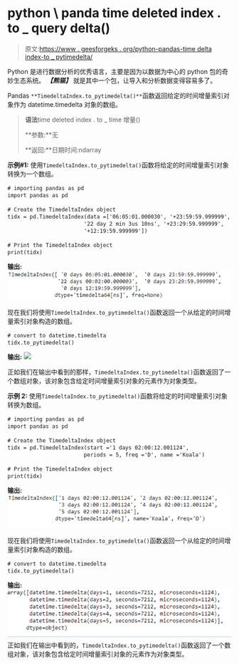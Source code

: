 # python \ panda time deleted index . to _ query delta()

> 原文:[https://www . geesforgeks . org/python-pandas-time delta index-to _ pytimedelta/](https://www.geeksforgeeks.org/python-pandas-timedeltaindex-to_pytimedelta/)

Python 是进行数据分析的优秀语言，主要是因为以数据为中心的 python 包的奇妙生态系统。 ***【熊猫】*** 就是其中一个包，让导入和分析数据变得容易多了。

Pandas `**TimedeltaIndex.to_pytimedelta()**`函数返回给定的时间增量索引对象作为 datetime.timedelta 对象的数组。

> **语法**time deleted index . to _ time 增量()
> 
> **参数:**无
> 
> **返回:**日期时间:ndarray

**示例#1:** 使用`TimedeltaIndex.to_pytimedelta()`函数将给定的时间增量索引对象转换为一个数组。

```
# importing pandas as pd
import pandas as pd

# Create the TimedeltaIndex object
tidx = pd.TimedeltaIndex(data =['06:05:01.000030', '+23:59:59.999999',
                        '22 day 2 min 3us 10ns', '+23:29:59.999999', 
                        '+12:19:59.999999'])

# Print the TimedeltaIndex object
print(tidx)
```

**输出:**
![](img/708240dfe9aedf867ac5c12c98b02393.png)

现在我们将使用`TimedeltaIndex.to_pytimedelta()`函数返回一个从给定的时间增量索引对象构造的数组。

```
# convert to datetime.timedelta
tidx.to_pytimedelta()
```

**输出:**
![](img/b40986716db7c49815ab2887e98e2d4e.png)

正如我们在输出中看到的那样，`TimedeltaIndex.to_pytimedelta()`函数返回了一个数组对象，该对象包含给定时间增量索引对象的元素作为对象类型。

**示例 2:** 使用`TimedeltaIndex.to_pytimedelta()`函数将给定的时间增量索引对象转换为数组。

```
# importing pandas as pd
import pandas as pd

# Create the TimedeltaIndex object
tidx = pd.TimedeltaIndex(start ='1 days 02:00:12.001124', 
                        periods = 5, freq ='D', name ='Koala')

# Print the TimedeltaIndex object
print(tidx)
```

**输出:**
![](img/4b1498214e3c6e8c3ca75b1dc780223c.png)

现在我们将使用`TimedeltaIndex.to_pytimedelta()`函数返回一个从给定的时间增量索引对象构造的数组。

```
# convert to datetime.timedelta
tidx.to_pytimedelta()
```

**输出:**
![](img/c66c777d021fda61a9b71a711cb05d42.png)
正如我们在输出中看到的，`TimedeltaIndex.to_pytimedelta()`函数返回了一个数组对象，该对象包含给定时间增量索引对象的元素作为对象类型。